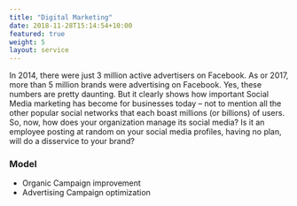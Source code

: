 ```yaml
---
title: "Digital Marketing"
date: 2018-11-28T15:14:54+10:00
featured: true
weight: 5
layout: service
---
```


In 2014, there were just 3 million active advertisers on Facebook. As or 2017, more than 5 million brands were advertising on Facebook. Yes, these numbers are pretty daunting. But it clearly shows how important Social Media marketing has become for businesses today – not to mention all the other popular social networks that each boast millions (or billions) of users. So, now, how does your organization manage its social media? Is it an employee posting at random on your social media profiles, having no plan, will do a disservice to your brand? 

### Model
- Organic Campaign improvement
- Advertising Campaign optimization
